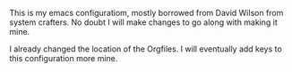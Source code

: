 This is my emacs configuratiom, mostly borrowed from David Wilson from system 
crafters. No doubt I will make changes to go along with making it mine.

I already changed the location of the Orgfiles. I will eventually add keys
to this configuration more mine.


